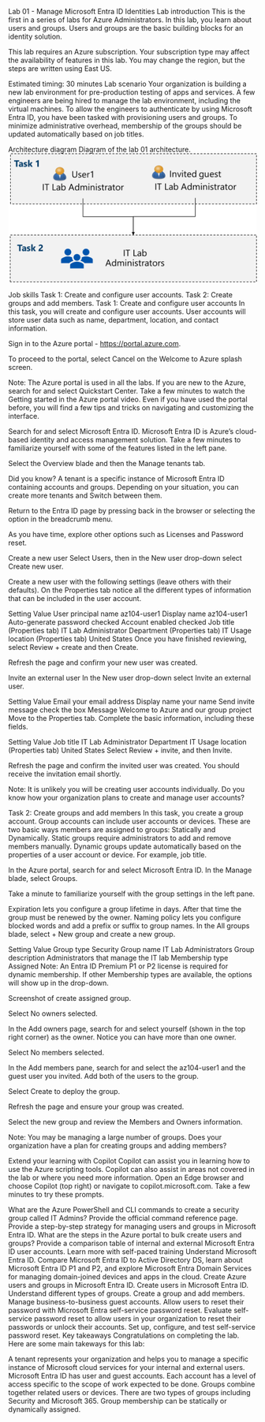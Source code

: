 Lab 01 - Manage Microsoft Entra ID Identities
Lab introduction
This is the first in a series of labs for Azure Administrators. In this lab, you learn about users and groups. Users and groups are the basic building blocks for an identity solution.

This lab requires an Azure subscription. Your subscription type may affect the availability of features in this lab. You may change the region, but the steps are written using East US.

Estimated timing: 30 minutes
Lab scenario
Your organization is building a new lab environment for pre-production testing of apps and services. A few engineers are being hired to manage the lab environment, including the virtual machines. To allow the engineers to authenticate by using Microsoft Entra ID, you have been tasked with provisioning users and groups. To minimize administrative overhead, membership of the groups should be updated automatically based on job titles.

Architecture diagram
Diagram of the lab 01 architecture.
![alt text][def]

Job skills
Task 1: Create and configure user accounts.
Task 2: Create groups and add members.
Task 1: Create and configure user accounts
In this task, you will create and configure user accounts. User accounts will store user data such as name, department, location, and contact information.

Sign in to the Azure portal - https://portal.azure.com.

To proceed to the portal, select Cancel on the Welcome to Azure splash screen.

Note: The Azure portal is used in all the labs. If you are new to the Azure, search for and select Quickstart Center. Take a few minutes to watch the Getting started in the Azure portal video. Even if you have used the portal before, you will find a few tips and tricks on navigating and customizing the interface.

Search for and select Microsoft Entra ID. Microsoft Entra ID is Azure’s cloud-based identity and access management solution. Take a few minutes to familiarize yourself with some of the features listed in the left pane.

Select the Overview blade and then the Manage tenants tab.

Did you know? A tenant is a specific instance of Microsoft Entra ID containing accounts and groups. Depending on your situation, you can create more tenants and Switch between them.

Return to the Entra ID page by pressing back in the browser or selecting the option in the breadcrumb menu.

As you have time, explore other options such as Licenses and Password reset.

Create a new user
Select Users, then in the New user drop-down select Create new user.

Create a new user with the following settings (leave others with their defaults). On the Properties tab notice all the different types of information that can be included in the user account.

Setting	Value
User principal name	az104-user1
Display name	az104-user1
Auto-generate password	checked
Account enabled	checked
Job title (Properties tab)	IT Lab Administrator
Department (Properties tab)	IT
Usage location (Properties tab)	United States
Once you have finished reviewing, select Review + create and then Create.

Refresh the page and confirm your new user was created.

Invite an external user
In the New user drop-down select Invite an external user.

Setting	Value
Email	your email address
Display name	your name
Send invite message	check the box
Message	Welcome to Azure and our group project
Move to the Properties tab. Complete the basic information, including these fields.

Setting	Value
Job title	IT Lab Administrator
Department	IT
Usage location (Properties tab)	United States
Select Review + invite, and then Invite.

Refresh the page and confirm the invited user was created. You should receive the invitation email shortly.

Note: It is unlikely you will be creating user accounts individually. Do you know how your organization plans to create and manage user accounts?

Task 2: Create groups and add members
In this task, you create a group account. Group accounts can include user accounts or devices. These are two basic ways members are assigned to groups: Statically and Dynamically. Static groups require administrators to add and remove members manually. Dynamic groups update automatically based on the properties of a user account or device. For example, job title.

In the Azure portal, search for and select Microsoft Entra ID. In the Manage blade, select Groups.

Take a minute to familiarize yourself with the group settings in the left pane.

Expiration lets you configure a group lifetime in days. After that time the group must be renewed by the owner.
Naming policy lets you configure blocked words and add a prefix or suffix to group names.
In the All groups blade, select + New group and create a new group.

Setting	Value
Group type	Security
Group name	IT Lab Administrators
Group description	Administrators that manage the IT lab
Membership type	Assigned
Note: An Entra ID Premium P1 or P2 license is required for dynamic membership. If other Membership types are available, the options will show up in the drop-down.

Screenshot of create assigned group.

Select No owners selected.

In the Add owners page, search for and select yourself (shown in the top right corner) as the owner. Notice you can have more than one owner.

Select No members selected.

In the Add members pane, search for and select the az104-user1 and the guest user you invited. Add both of the users to the group.

Select Create to deploy the group.

Refresh the page and ensure your group was created.

Select the new group and review the Members and Owners information.

Note: You may be managing a large number of groups. Does your organization have a plan for creating groups and adding members?

Extend your learning with Copilot
Copilot can assist you in learning how to use the Azure scripting tools. Copilot can also assist in areas not covered in the lab or where you need more information. Open an Edge browser and choose Copilot (top right) or navigate to copilot.microsoft.com. Take a few minutes to try these prompts.

What are the Azure PowerShell and CLI commands to create a security group called IT Admins? Provide the official command reference page.
Provide a step-by-step strategy for managing users and groups in Microsoft Entra ID.
What are the steps in the Azure portal to bulk create users and groups?
Provide a comparison table of internal and external Microsoft Entra ID user accounts.
Learn more with self-paced training
Understand Microsoft Entra ID. Compare Microsoft Entra ID to Active Directory DS, learn about Microsoft Entra ID P1 and P2, and explore Microsoft Entra Domain Services for managing domain-joined devices and apps in the cloud.
Create Azure users and groups in Microsoft Entra ID. Create users in Microsoft Entra ID. Understand different types of groups. Create a group and add members. Manage business-to-business guest accounts.
Allow users to reset their password with Microsoft Entra self-service password reset. Evaluate self-service password reset to allow users in your organization to reset their passwords or unlock their accounts. Set up, configure, and test self-service password reset.
Key takeaways
Congratulations on completing the lab. Here are some main takeways for this lab:

A tenant represents your organization and helps you to manage a specific instance of Microsoft cloud services for your internal and external users.
Microsoft Entra ID has user and guest accounts. Each account has a level of access specific to the scope of work expected to be done.
Groups combine together related users or devices. There are two types of groups including Security and Microsoft 365.
Group membership can be statically or dynamically assigned.

[def]: image.png